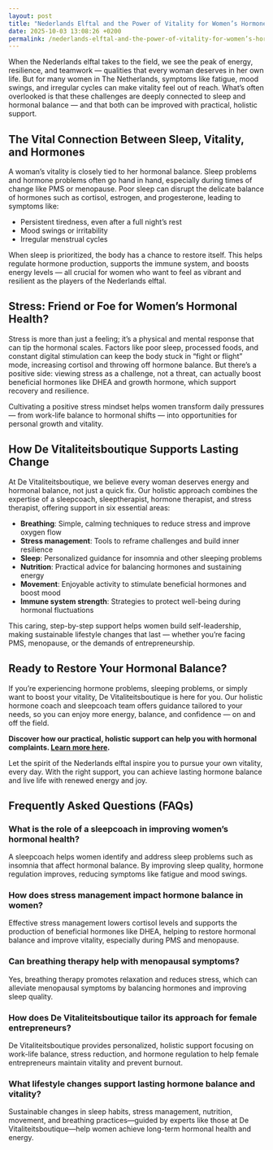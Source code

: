 ```yaml
---
layout: post
title: "Nederlands Elftal and the Power of Vitality for Women’s Hormone Balance"
date: 2025-10-03 13:08:26 +0200
permalink: /nederlands-elftal-and-the-power-of-vitality-for-women’s-hormone-balance/
---
```

When the Nederlands elftal takes to the field, we see the peak of energy, resilience, and teamwork — qualities that every woman deserves in her own life. But for many women in The Netherlands, symptoms like fatigue, mood swings, and irregular cycles can make vitality feel out of reach. What’s often overlooked is that these challenges are deeply connected to sleep and hormonal balance — and that both can be improved with practical, holistic support.

## The Vital Connection Between Sleep, Vitality, and Hormones

A woman’s vitality is closely tied to her hormonal balance. Sleep problems and hormone problems often go hand in hand, especially during times of change like PMS or menopause. Poor sleep can disrupt the delicate balance of hormones such as cortisol, estrogen, and progesterone, leading to symptoms like:

- Persistent tiredness, even after a full night’s rest  
- Mood swings or irritability  
- Irregular menstrual cycles  

When sleep is prioritized, the body has a chance to restore itself. This helps regulate hormone production, supports the immune system, and boosts energy levels — all crucial for women who want to feel as vibrant and resilient as the players of the Nederlands elftal.

## Stress: Friend or Foe for Women’s Hormonal Health?

Stress is more than just a feeling; it’s a physical and mental response that can tip the hormonal scales. Factors like poor sleep, processed foods, and constant digital stimulation can keep the body stuck in “fight or flight” mode, increasing cortisol and throwing off hormone balance. But there’s a positive side: viewing stress as a challenge, not a threat, can actually boost beneficial hormones like DHEA and growth hormone, which support recovery and resilience.

Cultivating a positive stress mindset helps women transform daily pressures — from work-life balance to hormonal shifts — into opportunities for personal growth and vitality.

## How De Vitaliteitsboutique Supports Lasting Change

At De Vitaliteitsboutique, we believe every woman deserves energy and hormonal balance, not just a quick fix. Our holistic approach combines the expertise of a sleepcoach, sleeptherapist, hormone therapist, and stress therapist, offering support in six essential areas:

- **Breathing**: Simple, calming techniques to reduce stress and improve oxygen flow  
- **Stress management**: Tools to reframe challenges and build inner resilience  
- **Sleep**: Personalized guidance for insomnia and other sleeping problems  
- **Nutrition**: Practical advice for balancing hormones and sustaining energy  
- **Movement**: Enjoyable activity to stimulate beneficial hormones and boost mood  
- **Immune system strength**: Strategies to protect well-being during hormonal fluctuations  

This caring, step-by-step support helps women build self-leadership, making sustainable lifestyle changes that last — whether you’re facing PMS, menopause, or the demands of entrepreneurship.

## Ready to Restore Your Hormonal Balance?

If you’re experiencing hormone problems, sleeping problems, or simply want to boost your vitality, De Vitaliteitsboutique is here for you. Our holistic hormone coach and sleepcoach team offers guidance tailored to your needs, so you can enjoy more energy, balance, and confidence — on and off the field.

**Discover how our practical, holistic support can help you with hormonal complaints. [Learn more here](https://devitaliteitsboutique.nl/hulp-hormonale-klachten/).**

Let the spirit of the Nederlands elftal inspire you to pursue your own vitality, every day. With the right support, you can achieve lasting hormone balance and live life with renewed energy and joy.

## Frequently Asked Questions (FAQs)

### What is the role of a sleepcoach in improving women’s hormonal health?

A sleepcoach helps women identify and address sleep problems such as insomnia that affect hormonal balance. By improving sleep quality, hormone regulation improves, reducing symptoms like fatigue and mood swings.

### How does stress management impact hormone balance in women?

Effective stress management lowers cortisol levels and supports the production of beneficial hormones like DHEA, helping to restore hormonal balance and improve vitality, especially during PMS and menopause.

### Can breathing therapy help with menopausal symptoms?

Yes, breathing therapy promotes relaxation and reduces stress, which can alleviate menopausal symptoms by balancing hormones and improving sleep quality.

### How does De Vitaliteitsboutique tailor its approach for female entrepreneurs?

De Vitaliteitsboutique provides personalized, holistic support focusing on work-life balance, stress reduction, and hormone regulation to help female entrepreneurs maintain vitality and prevent burnout.

### What lifestyle changes support lasting hormone balance and vitality?

Sustainable changes in sleep habits, stress management, nutrition, movement, and breathing practices—guided by experts like those at De Vitaliteitsboutique—help women achieve long-term hormonal health and energy.

<script type="application/ld+json">
{
  "@context": "https://schema.org",
  "@type": "BlogPosting",
  "headline": "Nederlands Elftal and the Power of Vitality for Women’s Hormone Balance",
  "description": "Explore how sleep, stress, and hormonal balance impact women's vitality and how De Vitaliteitsboutique supports lasting health through holistic coaching in the Netherlands.",
  "author": {
    "@type": "Person",
    "name": "De Vitaliteitsboutique"
  },
  "publisher": {
    "@type": "Person",
    "name": "De Vitaliteitsboutique"
  },
  "datePublished": "2024-06-01",
  "mainEntityOfPage": {
    "@type": "WebPage",
    "@id": "https://devitaliteitsboutique.nl/blog/nederlands-elftal-vitality"
  },
  "keywords": "Sleepcoach, Sleeptherapist, Hormone therapist, Hormone expert, Stress therapist, stress coach, breathing therapist, Holistic hormone coach, Vitality, Sleeping problems, Hormone problems, Menopause, PMS, Hormone balance, Sleep and hormones, Holistic therapist, insomnia, Women's holistic health, Burnout prevention for women, Work-life balance for women, The Netherlands",
  "inLanguage": "nl-NL"
}
</script>

<script type="application/ld+json">
{
  "@context": "https://schema.org",
  "@type": "FAQPage",
  "mainEntity": [
    {
      "@type": "Question",
      "name": "What is the role of a sleepcoach in improving women’s hormonal health?",
      "acceptedAnswer": {
        "@type": "Answer",
        "text": "A sleepcoach helps women identify and address sleep problems such as insomnia that affect hormonal balance. By improving sleep quality, hormone regulation improves, reducing symptoms like fatigue and mood swings."
      }
    },
    {
      "@type": "Question",
      "name": "How does stress management impact hormone balance in women?",
      "acceptedAnswer": {
        "@type": "Answer",
        "text": "Effective stress management lowers cortisol levels and supports the production of beneficial hormones like DHEA, helping to restore hormonal balance and improve vitality, especially during PMS and menopause."
      }
    },
    {
      "@type": "Question",
      "name": "Can breathing therapy help with menopausal symptoms?",
      "acceptedAnswer": {
        "@type": "Answer",
        "text": "Yes, breathing therapy promotes relaxation and reduces stress, which can alleviate menopausal symptoms by balancing hormones and improving sleep quality."
      }
    },
    {
      "@type": "Question",
      "name": "How does De Vitaliteitsboutique tailor its approach for female entrepreneurs?",
      "acceptedAnswer": {
        "@type": "Answer",
        "text": "De Vitaliteitsboutique provides personalized, holistic support focusing on work-life balance, stress reduction, and hormone regulation to help female entrepreneurs maintain vitality and prevent burnout."
      }
    },
    {
      "@type": "Question",
      "name": "What lifestyle changes support lasting hormone balance and vitality?",
      "acceptedAnswer": {
        "@type": "Answer",
        "text": "Sustainable changes in sleep habits, stress management, nutrition, movement, and breathing practices—guided by experts like those at De Vitaliteitsboutique—help women achieve long-term hormonal health and energy."
      }
    }
  ]
}
</script>
